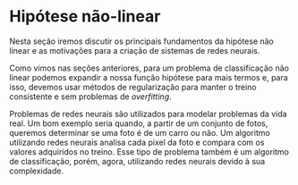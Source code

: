 # Hipótese não-linear

Nesta seção iremos discutir os principais fundamentos da hipótese não linear e as motivações para a
criação de sistemas de redes neurais.

Como vimos nas seções anteriores, para um problema de classificação não linear podemos expandir
a nossa função hipótese para mais termos e, para isso, devemos usar métodos de regularização para
manter o treino consistente e sem problemas de _overfitting_.

Problemas de redes neurais são utilizados para modelar problemas da vida real. Um bom exemplo
seria quando, a partir de um conjunto de fotos, queremos determinar se uma foto é de um carro
ou não. Um algoritmo utilizando redes neurais analisa cada pixel da foto e compara com os valores
adquiridos no treino. Esse tipo de problema também é um algoritmo de classificação, porém, agora,
utilizando redes neurais devido à sua complexidade.

